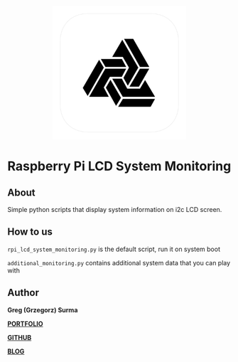 <h3 align="center">
  <img src="assets/rpi_lcd_system_monitoring_icon_web.png" width="300">
</h3>

# Raspberry Pi LCD System Monitoring

## About
Simple python scripts that display system information on i2c LCD screen.

## How to us
`rpi_lcd_system_monitoring.py` is the default script, run it on system boot

`additional_monitoring.py` contains additional system data that you can play with

## Author

**Greg (Grzegorz) Surma**

[**PORTFOLIO**](https://gsurma.github.io)

[**GITHUB**](https://github.com/gsurma)

[**BLOG**](https://medium.com/@gsurma)

